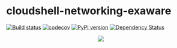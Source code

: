 # cloudshell-networking-exaware

[![Build status](https://travis-ci.org/QualiSystems/cloudshell-networking-exaware.svg?branch=dev)](https://travis-ci.org/QualiSystems/cloudshell-networking-exaware)
[![codecov](https://codecov.io/gh/QualiSystems/cloudshell-networking-exaware/branch/master/graph/badge.svg)](https://codecov.io/gh/QualiSystems/cloudshell-networking-exaware)
[![PyPI version](https://badge.fury.io/py/cloudshell-networking-exaware.svg)](https://badge.fury.io/py/cloudshell-networking-exaware)
[![Dependency Status](https://dependencyci.com/github/QualiSystems/cloudshell-networking-exaware/badge)](https://dependencyci.com/github/QualiSystems/cloudshell-networking-exaware)

<p align="center">
<img src="https://github.com/QualiSystems/devguide_source/raw/master/logo.png"></img>
</p>
